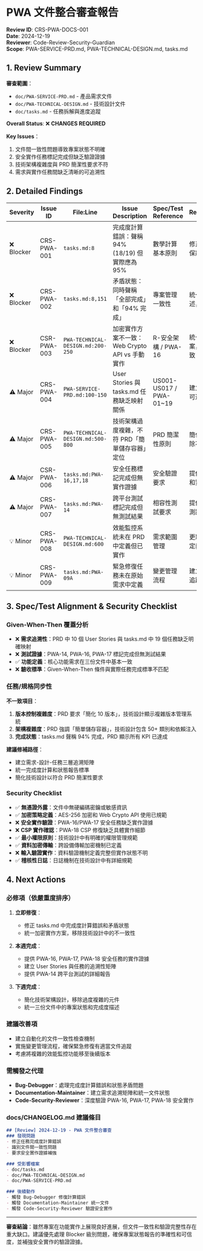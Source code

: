 # PWA 文件整合審查報告
**Review ID**: CRS-PWA-DOCS-001  
**Date**: 2024-12-19  
**Reviewer**: Code-Review-Security-Guardian  
**Scope**: PWA-SERVICE-PRD.md, PWA-TECHNICAL-DESIGN.md, tasks.md  

## 1. Review Summary

**審查範圍**：
- `doc/PWA-SERVICE-PRD.md` - 產品需求文件
- `doc/PWA-TECHNICAL-DESIGN.md` - 技術設計文件  
- `doc/tasks.md` - 任務拆解與進度追蹤

**Overall Status**: ❌ **CHANGES REQUIRED**

**Key Issues**：
1. 文件間一致性問題導致專案狀態不明確
2. 安全實作任務標記完成但缺乏驗證證據
3. 技術架構複雜度與 PRD 簡潔性要求不符
4. 需求與實作任務間缺乏清晰的可追溯性

## 2. Detailed Findings

| Severity | Issue ID | File:Line | Issue Description | Spec/Test Reference | Recommendation |
|----------|----------|-----------|-------------------|---------------------|----------------|
| ❌ Blocker | CRS-PWA-001 | `tasks.md:8` | 完成度計算錯誤：聲稱 94% (18/19) 但實際應為 95% | 數學計算基本原則 | 修正計算公式，確保狀態報告準確性 |
| ❌ Blocker | CRS-PWA-002 | `tasks.md:8,151` | 矛盾狀態：同時聲稱「全部完成」和「94% 完成」 | 專案管理一致性 | 統一完成狀態描述，移除矛盾表述 |
| ❌ Blocker | CSR-PWA-003 | `PWA-TECHNICAL-DESIGN.md:200-250` | 加密實作方案不一致：Web Crypto API vs 手動實作 | R-安全架構 / PWA-16 | 統一加密實作方案，確保安全性一致 |
| ⚠ Major | CRS-PWA-004 | `PWA-SERVICE-PRD.md:100-150` | User Stories 與 tasks.md 任務缺乏映射關係 | US001-US017 / PWA-01~19 | 建立需求與任務的可追溯性矩陣 |
| ⚠ Major | CRS-PWA-005 | `PWA-TECHNICAL-DESIGN.md:500-800` | 技術架構過度複雜，不符 PRD「簡單儲存容器」定位 | PRD 簡潔性原則 | 簡化架構設計，移除不必要的複雜性 |
| ⚠ Major | CSR-PWA-006 | `tasks.md:PWA-16,17,18` | 安全任務標記完成但無實作證據 | 安全驗證要求 | 提供安全測試報告和實作證據 |
| ⚠ Major | CRS-PWA-007 | `tasks.md:PWA-14` | 跨平台測試標記完成但無測試結果 | 相容性測試要求 | 提供詳細的跨平台測試報告 |
| 💡 Minor | CRS-PWA-008 | `PWA-TECHNICAL-DESIGN.md:600` | 效能監控系統未在 PRD 中定義但已實作 | 需求範圍管理 | 更新 PRD 或移除未定義功能 |
| 💡 Minor | CRS-PWA-009 | `tasks.md:PWA-09A` | 緊急修復任務未在原始需求中定義 | 變更管理流程 | 建立變更請求文件追蹤機制 |

## 3. Spec/Test Alignment & Security Checklist

### Given-When-Then 覆蓋分析
- ❌ **需求追溯性**：PRD 中 10 個 User Stories 與 tasks.md 中 19 個任務缺乏明確映射
- ❌ **測試證據**：PWA-14, PWA-16, PWA-17 標記完成但無測試結果
- ✅ **功能定義**：核心功能需求在三份文件中基本一致
- ❌ **驗收標準**：Given-When-Then 條件與實際任務完成標準不匹配

### 任務/規格同步性
**不一致項目**：
1. **版本控制複雜度**：PRD 要求「簡化 10 版本」，技術設計顯示複雜版本管理系統
2. **架構複雜度**：PRD 強調「簡單儲存容器」，技術設計包含 50+ 類別和依賴注入
3. **完成狀態**：tasks.md 聲稱 94% 完成，PRD 顯示所有 KPI 已達成

**建議修補路徑**：
- 建立需求-設計-任務三層追溯矩陣
- 統一完成度計算和狀態報告標準
- 簡化技術設計以符合 PRD 簡潔性要求

### Security Checklist
- ✅ **無憑證外露**：文件中無硬編碼密鑰或敏感資訊
- ✅ **加密策略定義**：AES-256 加密和 Web Crypto API 使用已規範
- ❌ **安全實作驗證**：PWA-16/PWA-17 安全任務缺乏實作證據
- ❌ **CSP 實作確認**：PWA-18 CSP 修復缺乏具體實作細節
- ✅ **最小權限原則**：技術設計中有明確的權限管理規範
- ✅ **資料加密傳輸**：跨設備傳輸加密機制已定義
- ❌ **輸入驗證實作**：資料驗證機制定義完整但實作狀態不明
- ✅ **稽核性日誌**：日誌機制在技術設計中有詳細規範

## 4. Next Actions

### 必修項（依嚴重度排序）
1. **立即修復**：
   - 修正 tasks.md 中完成度計算錯誤和矛盾狀態
   - 統一加密實作方案，移除技術設計中的不一致性
   
2. **本週完成**：
   - 提供 PWA-16, PWA-17, PWA-18 安全任務的實作證據
   - 建立 User Stories 與任務的追溯性矩陣
   - 提供 PWA-14 跨平台測試的詳細報告

3. **下週完成**：
   - 簡化技術架構設計，移除過度複雜的元件
   - 統一三份文件中的專案狀態和完成度描述

### 建議改善項
- 建立自動化的文件一致性檢查機制
- 實施變更管理流程，確保緊急修復有適當文件追蹤
- 考慮將複雜的效能監控功能移至後續版本

### 需觸發之代理
- **Bug-Debugger**：處理完成度計算錯誤和狀態矛盾問題
- **Documentation-Maintainer**：建立需求追溯矩陣和統一文件狀態
- **Code-Security-Reviewer**：深度驗證 PWA-16, PWA-17, PWA-18 安全實作

### docs/CHANGELOG.md 建議條目
```markdown
## [Review] 2024-12-19 - PWA 文件整合審查
### 發現問題
- 修正任務完成度計算錯誤
- 識別文件間一致性問題
- 要求安全實作證據補強

### 受影響檔案
- doc/tasks.md
- doc/PWA-TECHNICAL-DESIGN.md  
- doc/PWA-SERVICE-PRD.md

### 後續動作
- 觸發 Bug-Debugger 修復計算錯誤
- 觸發 Documentation-Maintainer 統一文件
- 觸發 Code-Security-Reviewer 驗證安全實作
```

---

**審查結論**：雖然專案在功能實作上展現良好進展，但文件一致性和驗證完整性存在重大缺口。建議優先處理 Blocker 級別問題，確保專案狀態報告的準確性和可信度，並補強安全實作的驗證證據。